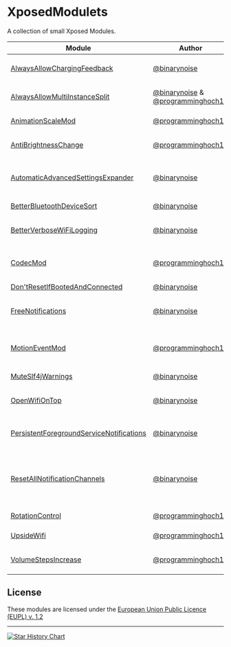 # XposedModulets

A collection of small Xposed Modules.

<!--@formatter:off-->
| Module | Author | Description | Releases |
|-|-|-|-|
| [AlwaysAllowChargingFeedback](AlwaysAllowChargingFeedback) | [@binarynoise](https://github.com/binarynoise) | Always allow charging feedback, even in DnD mode | [GitHub](https://github.com/binarynoise/XposedModulets/releases?q=AlwaysAllowChargingFeedback) |
| [AlwaysAllowMultiInstanceSplit](AlwaysAllowMultiInstanceSplit) | [@binarynoise](https://github.com/binarynoise) & [@programminghoch10](https://github.com/programminghoch10) | Allow all apps to be launched twice in a split screen | [GitHub](https://github.com/binarynoise/XposedModulets/releases?q=AlwaysAllowMultiInstanceSplit) |
| [AnimationScaleMod](AnimationScaleMod) | [@programminghoch10](https://github.com/programminghoch10) | Add more animation scale multipliers | [GitHub](https://github.com/binarynoise/XposedModulets/releases?q=AnimationScaleMod) |
| [AntiBrightnessChange](AntiBrightnessChange) | [@programminghoch10](https://github.com/programminghoch10) | Prevent apps from changing display brightness | [GitHub](https://github.com/binarynoise/XposedModulets/releases?q=AntiBrightnessChange) [IzzyOnDroid](https://apt.izzysoft.de/fdroid/index/apk/com.programminghoch10.AntiBrightnessChange) |
| [AutomaticAdvancedSettingsExpander](AutomaticAdvancedSettingsExpander) | [@binarynoise](https://github.com/binarynoise) | Automatically expands the advanced settings in the Settings app | [GitHub](https://github.com/binarynoise/XposedModulets/releases?q=AutomaticAdvancedSettingsExpander) [IzzyOnDroid](https://apt.izzysoft.de/fdroid/index/apk/de.binarynoise.AutomaticAdvancedSettingsExpander) |
| [BetterBluetoothDeviceSort](BetterBluetoothDeviceSort) | [@binarynoise](https://github.com/binarynoise) | Sorts Bluetooth devices by name | [GitHub](https://github.com/binarynoise/XposedModulets/releases?q=betterBluetoothDeviceSort) [IzzyOnDroid](https://apt.izzysoft.de/fdroid/index/apk/de.binarynoise.betterBluetoothDeviceSort) |
| [BetterVerboseWiFiLogging](BetterVerboseWiFiLogging) | [@binarynoise](https://github.com/binarynoise) | Makes the verbose Wi-Fi information more readable | [GitHub](https://github.com/binarynoise/XposedModulets/releases?q=betterVerboseWiFiLogging) [IzzyOnDroid](https://apt.izzysoft.de/fdroid/index/apk/de.binarynoise.betterVerboseWiFiLogging) |
| [CodecMod](CodecMod) | [@programminghoch10](https://github.com/programminghoch10) | Selectively disable audio/video hardware/software encoders/decoders. | [GitHub](https://github.com/binarynoise/XposedModulets/releases?q=CodecMod) |
| [Don'tResetIfBootedAndConnected](DontResetIfBootedAndConnected) | [@binarynoise](https://github.com/binarynoise) | | [GitHub](https://github.com/binarynoise/XposedModulets/releases?q=dontResetIfBootedAndConnected) | 
| [FreeNotifications](FreeNotifications) | [@binarynoise](https://github.com/binarynoise) | Enables customization for all Notification Channels again | [GitHub](https://github.com/binarynoise/XposedModulets/releases?q=freeNotifications) [IzzyOnDroid](https://apt.izzysoft.de/fdroid/index/apk/de.binarynoise.freeNotifications) |
| [MotionEventMod](MotionEventMod) | [@programminghoch10](https://github.com/programminghoch10) | Disable touch input for some seconds after the stylus was in use | [GitHub](https://github.com/binarynoise/XposedModulets/releases?q=MotionEventMod) |
| [MuteSlf4jWarnings](MuteSlf4jWarnings) | [@binarynoise](https://github.com/binarynoise) | Mutes all slf4j warnings | [GitHub](https://github.com/binarynoise/XposedModulets/releases?q=muteSlf4jWarnings) |
| [OpenWifiOnTop](OpenWifiOnTop) | [@binarynoise](https://github.com/binarynoise) | Prioritizes open Wi-Fi networks in the Wi-Fi picker | [GitHub](https://github.com/binarynoise/XposedModulets/releases?q=OpenWifiOnTop) |
| [PersistentForegroundServiceNotifications](PersistentForegroundServiceNotifications) | [@binarynoise](https://github.com/binarynoise) | Make notifications of foreground services persistent again | [GitHub](https://github.com/binarynoise/XposedModulets/releases?q=persistentForegroundServiceNotifications) |
| [ResetAllNotificationChannels](ResetAllNotificationChannels) | [@binarynoise](https://github.com/binarynoise) | Reset all Notification Channels: vibrations, ringtones, importance etc. | [GitHub](https://github.com/binarynoise/XposedModulets/releases?q=resetAllNotificationChannels) [IzzyOnDroid](https://apt.izzysoft.de/fdroid/index/apk/de.binarynoise.resetAllNotificationChannels) |
| [RotationControl](RotationControl) | [@programminghoch10](https://github.com/programminghoch10) | Force rotation for selected packages | [GitHub](https://github.com/binarynoise/XposedModulets/releases?q=RotationControl) [IzzyOnDroid](https://apt.izzysoft.de/fdroid/index/apk/com.programminghoch10.RotationControl) |
| [UpsideWifi](UpsideWifi) | [@programminghoch10](https://github.com/programminghoch10) | Turn the WiFi icon upside down | [GitHub](https://github.com/binarynoise/XposedModulets/releases?q=UpsideWifi) |
| [VolumeStepsIncrease](VolumeStepsIncrease) | [@programminghoch10](https://github.com/programminghoch10) | Increase the amount of volume steps | [GitHub](https://github.com/binarynoise/XposedModulets/releases?q=VolumeStepsIncrease) |
<!--@formatter:on-->

## License

These modules are licensed under the [European Union Public Licence (EUPL) v. 1.2](https://joinup.ec.europa.eu/collection/eupl/eupl-text-eupl-12)

---
<a href="https://star-history.com/#binarynoise/XposedModulets&Date">
 <picture>
   <source media="(prefers-color-scheme: dark)" srcset="https://api.star-history.com/svg?repos=binarynoise/XposedModulets&type=Date&theme=dark" />
   <source media="(prefers-color-scheme: light)" srcset="https://api.star-history.com/svg?repos=binarynoise/XposedModulets&type=Date" />
   <img alt="Star History Chart" src="https://api.star-history.com/svg?repos=binarynoise/XposedModulets&type=Date" />
 </picture>
</a>
